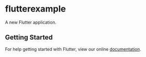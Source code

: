 # flutterexample

A new Flutter application.

## Getting Started

For help getting started with Flutter, view our online
[documentation](https://flutter.io/).
